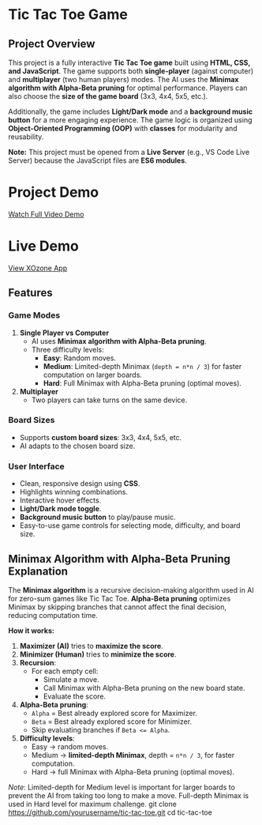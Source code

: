 # Tic Tac Toe Game

## Project Overview
This project is a fully interactive **Tic Tac Toe game** built using **HTML, CSS, and JavaScript**. The game supports both **single-player** (against computer) and **multiplayer** (two human players) modes. The AI uses the **Minimax algorithm with Alpha-Beta pruning** for optimal performance. Players can also choose the **size of the game board** (3x3, 4x4, 5x5, etc.).  

Additionally, the game includes **Light/Dark mode** and a **background music button** for a more engaging experience. The game logic is organized using **Object-Oriented Programming (OOP)** with **classes** for modularity and reusability.

**Note:** This project must be opened from a **Live Server** (e.g., VS Code Live Server) because the JavaScript files are **ES6 modules**.

# Project Demo
[Watch Full Video Demo](https://drive.google.com/file/d/1qgJsJ3I44tq7zK1ySFkI2E--7m8Gdh_C/view?usp=drive_link)

# Live Demo
[View XOzone App](https://raheeqmousa.github.io/XOzone/)

## Features

### Game Modes
1. **Single Player vs Computer**
   - AI uses **Minimax algorithm with Alpha-Beta pruning**.
   - Three difficulty levels:
     - **Easy**: Random moves.
     - **Medium**: Limited-depth Minimax (`depth = n*n / 3`) for faster computation on larger boards.
     - **Hard**: Full Minimax with Alpha-Beta pruning (optimal moves).
2. **Multiplayer**
   - Two players can take turns on the same device.

### Board Sizes
- Supports **custom board sizes**: 3x3, 4x4, 5x5, etc.
- AI adapts to the chosen board size.

### User Interface
- Clean, responsive design using **CSS**.
- Highlights winning combinations.
- Interactive hover effects.
- **Light/Dark mode toggle**.
- **Background music button** to play/pause music.
- Easy-to-use game controls for selecting mode, difficulty, and board size.


## Minimax Algorithm with Alpha-Beta Pruning Explanation

The **Minimax algorithm** is a recursive decision-making algorithm used in AI for zero-sum games like Tic Tac Toe. **Alpha-Beta pruning** optimizes Minimax by skipping branches that cannot affect the final decision, reducing computation time.

**How it works:**
1. **Maximizer (AI)** tries to **maximize the score**.
2. **Minimizer (Human)** tries to **minimize the score**.
3. **Recursion**:
   - For each empty cell:
     - Simulate a move.
     - Call Minimax with Alpha-Beta pruning on the new board state.
     - Evaluate the score.
4. **Alpha-Beta pruning**:
   - `Alpha` = Best already explored score for Maximizer.
   - `Beta` = Best already explored score for Minimizer.
   - Skip evaluating branches if `Beta <= Alpha`.
5. **Difficulty levels**:
   - Easy → random moves.
   - Medium → **limited-depth Minimax**, depth = `n*n / 3`, for faster computation.
   - Hard → full Minimax with Alpha-Beta pruning (optimal moves).

*Note*: Limited-depth for Medium level is important for larger boards to prevent the AI from taking too long to make a move. Full-depth Minimax is used in Hard level for maximum challenge.
git clone https://github.com/yourusername/tic-tac-toe.git
cd tic-tac-toe
